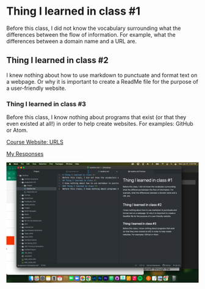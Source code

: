 # Thing I learned in class #1
Before this class, I did not know the vocabulary surrounding what the differences between the flow of information. For example, what the differences between a domain name and a URL are.
## Thing I learned in class #2
I knew nothing about how to use markdown to punctuate and format text on a webpage. Or why it is important to create a ReadMe file for the purpose of a user-friendly website.
### Thing I learned in class #3
Before this class, I know nothing about programs that exist (or that they even existed at all!) in order to help create websites. For examples: GitHub or Atom.

[Course Website: URLS](https://ashley-rezvani.github.io/341-web-design-Spring2022/topic-02/urls-relative/)

[My Responses](./responses.txt)

![Screenshot](./images/Jennica_Norton_screenshot_assignment-03.png)
